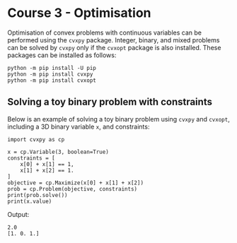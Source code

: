 # Course 3 - Optimisation

Optimisation of convex problems with continuous variables can be performed using the `cvxpy` package. Integer, binary, and mixed problems can be solved by `cvxpy` only if the `cvxopt` package is also installed. These packages can be installed as follows:

```
python -m pip install -U pip
python -m pip install cvxpy
python -m pip install cvxopt
```

## Solving a toy binary problem with constraints

Below is an example of solving a toy binary problem using `cvxpy` and `cvxopt`, including a 3D binary variable `x`, and constraints:

```
import cvxpy as cp

x = cp.Variable(3, boolean=True)
constraints = [
    x[0] + x[1] == 1,
    x[1] + x[2] == 1.
]
objective = cp.Maximize(x[0] + x[1] + x[2])
prob = cp.Problem(objective, constraints)
print(prob.solve())
print(x.value)
```

Output:

```
2.0
[1. 0. 1.]
```
